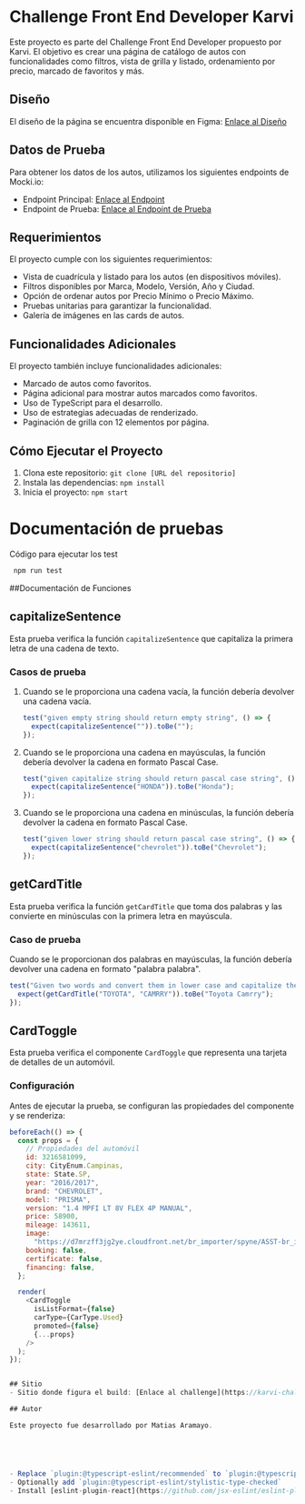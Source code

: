 # Challenge Front End Developer Karvi

Este proyecto es parte del Challenge Front End Developer propuesto por Karvi. El objetivo es crear una página de catálogo de autos con funcionalidades como filtros, vista de grilla y listado, ordenamiento por precio, marcado de favoritos y más.

## Diseño

El diseño de la página se encuentra disponible en Figma: [Enlace al Diseño](https://www.figma.com/file/gryFT9ZoTDpwURYEfc6Tig/Challenge-Frontend-Team?node-id=0%3A1&t=p78SsNOJIiXHnc5R-0)

## Datos de Prueba

Para obtener los datos de los autos, utilizamos los siguientes endpoints de Mocki.io:
- Endpoint Principal: [Enlace al Endpoint](https://mocki.io/v1/ddc770fd-1346-438e-a15f-cf8767577b9e)
- Endpoint de Prueba: [Enlace al Endpoint de Prueba](https://mocki.io/v1/80669021-108d-40c2-9bc9-887a5184b700)

## Requerimientos

El proyecto cumple con los siguientes requerimientos:

- Vista de cuadrícula y listado para los autos (en dispositivos móviles).
- Filtros disponibles por Marca, Modelo, Versión, Año y Ciudad.
- Opción de ordenar autos por Precio Mínimo o Precio Máximo.
- Pruebas unitarias para garantizar la funcionalidad.
- Galería de imágenes en las cards de autos.

## Funcionalidades Adicionales

El proyecto también incluye funcionalidades adicionales:

- Marcado de autos como favoritos.
- Página adicional para mostrar autos marcados como favoritos.
- Uso de TypeScript para el desarrollo.
- Uso de estrategias adecuadas de renderizado.
- Paginación de grilla con 12 elementos por página.

## Cómo Ejecutar el Proyecto

1. Clona este repositorio: `git clone [URL del repositorio]`
2. Instala las dependencias: `npm install`
3. Inicia el proyecto: `npm start`

# Documentación de pruebas
Código para ejecutar los test
```javascript
 npm run test
``` 
##Documentación de Funciones 

## capitalizeSentence

Esta prueba verifica la función `capitalizeSentence` que capitaliza la primera letra de una cadena de texto.

### Casos de prueba

1. Cuando se le proporciona una cadena vacía, la función debería devolver una cadena vacía.

    ```javascript
    test("given empty string should return empty string", () => {
      expect(capitalizeSentence("")).toBe("");
    });
    ```

2. Cuando se le proporciona una cadena en mayúsculas, la función debería devolver la cadena en formato Pascal Case.

    ```javascript
    test("given capitalize string should return pascal case string", () => {
      expect(capitalizeSentence("HONDA")).toBe("Honda");
    });
    ```

3. Cuando se le proporciona una cadena en minúsculas, la función debería devolver la cadena en formato Pascal Case.

    ```javascript
    test("given lower string should return pascal case string", () => {
      expect(capitalizeSentence("chevrolet")).toBe("Chevrolet");
    });
    ```

## getCardTitle

Esta prueba verifica la función `getCardTitle` que toma dos palabras y las convierte en minúsculas con la primera letra en mayúscula.

### Caso de prueba

Cuando se le proporcionan dos palabras en mayúsculas, la función debería devolver una cadena en formato "palabra palabra".

```javascript
test("Given two words and convert them in lower case and capitalize the first char of each one", () => {
  expect(getCardTitle("TOYOTA", "CAMRRY")).toBe("Toyota Camrry");
});
```

## CardToggle

Esta prueba verifica el componente `CardToggle` que representa una tarjeta de detalles de un automóvil.

### Configuración

Antes de ejecutar la prueba, se configuran las propiedades del componente y se renderiza:

```javascript
beforeEach(() => {
  const props = {
    // Propiedades del automóvil
    id: 3216581099,
    city: CityEnum.Campinas,
    state: State.SP,
    year: "2016/2017",
    brand: "CHEVROLET",
    model: "PRISMA",
    version: "1.4 MPFI LT 8V FLEX 4P MANUAL",
    price: 58900,
    mileage: 143611,
    image:
      "https://d7mrzff3jg2ye.cloudfront.net/br_importer/spyne/ASST-br_importer-01HBT81GJVCMFAFTVFS9F7CN14.jpg",
    booking: false,
    certificate: false,
    financing: false,
  };

  render(
    <CardToggle
      isListFormat={false}
      carType={CarType.Used}
      promoted={false}
      {...props}
    />
  );
});


## Sitio 
- Sitio donde figura el build: [Enlace al challenge](https://karvi-challenge-maramayo.vercel.app/)

## Autor

Este proyecto fue desarrollado por Matias Aramayo.





- Replace `plugin:@typescript-eslint/recommended` to `plugin:@typescript-eslint/recommended-type-checked` or `plugin:@typescript-eslint/strict-type-checked`
- Optionally add `plugin:@typescript-eslint/stylistic-type-checked`
- Install [eslint-plugin-react](https://github.com/jsx-eslint/eslint-plugin-react) and add `plugin:react/recommended` & `plugin:react/jsx-runtime` to the `extends` list
